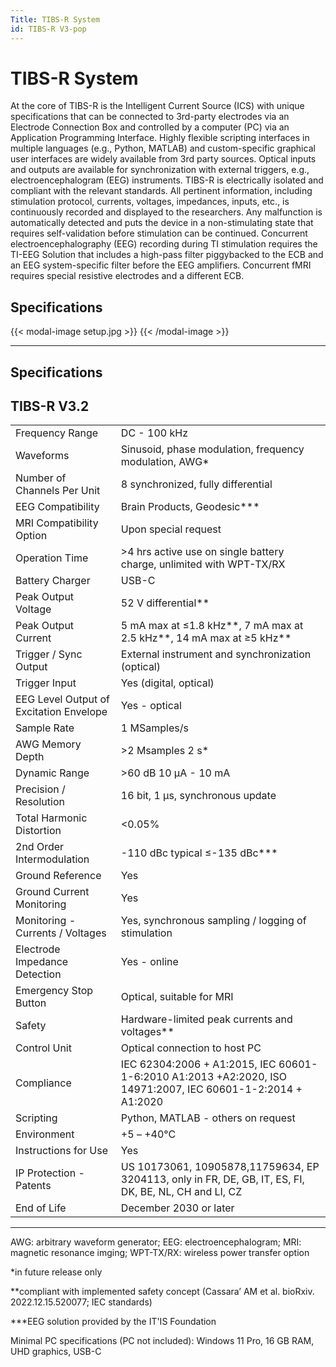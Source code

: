 ```yaml
---
Title: TIBS-R System
id: TIBS-R V3-pop
---
```

# TIBS-R System

At the core of TIBS-R is the Intelligent Current Source (ICS) with unique specifications that can be connected to 3rd-party electrodes via an Electrode Connection Box and controlled by a computer (PC) via an Application Programming Interface. Highly flexible scripting interfaces in multiple languages (e.g., Python, MATLAB) and custom-specific graphical user interfaces are widely available from 3rd party sources. Optical inputs and outputs are available for synchronization with external triggers, e.g., electroencephalogram (EEG) instruments. TIBS-R is electrically isolated and compliant with the relevant standards. 
All pertinent information, including stimulation protocol, currents, voltages, impedances, inputs, etc., is continuously recorded and displayed to the researchers. Any malfunction is automatically detected and puts the device in a non-stimulating state that requires self-validation before stimulation can be continued.
Concurrent electroencephalography (EEG) recording during TI stimulation requires the TI-EEG Solution that includes a high-pass filter piggybacked to the ECB and an EEG system-specific filter before the EEG amplifiers. 
Concurrent fMRI requires special resistive electrodes and a different ECB. 

## Specifications

{{< modal-image setup.jpg >}}
{{< /modal-image >}}

---

## Specifications 
## TIBS-R V3.2

|    |            |
|:-----------|:------------|
|Frequency Range|DC - 100 kHz |
|Waveforms|Sinusoid, phase modulation, frequency modulation, AWG* |
|Number of Channels Per Unit|8 synchronized, fully differential |
|EEG Compatibility|Brain Products, Geodesic*** |
|MRI Compatibility Option|Upon special request |
|Operation Time|>4 hrs active use on single battery charge, unlimited with WPT-TX/RX |
|Battery Charger|USB-C
|Peak Output Voltage|52 V differential** |
|Peak Output Current|5 mA max at ≤1.8 kHz**, 7 mA max at 2.5 kHz**, 14 mA max at ≥5 kHz** |
|Trigger / Sync Output|External instrument and synchronization (optical) |
|Trigger Input|Yes (digital, optical) |
|EEG Level Output of Excitation Envelope|Yes - optical |
|Sample Rate|1 MSamples/s |
|AWG Memory Depth|>2 Msamples 2 s* |
|Dynamic Range|>60 dB 10 µA - 10 mA |
|Precision / Resolution|16 bit, 1 µs, synchronous update |
|Total Harmonic Distortion|<0.05% |
|2nd Order Intermodulation|-110 dBc typical ≤-135 dBc*** |
|Ground Reference|Yes |
|Ground Current Monitoring|Yes |
|Monitoring - Currents / Voltages|Yes, synchronous sampling / logging of stimulation |
|Electrode Impedance Detection|Yes - online |
|Emergency Stop Button|Optical, suitable for MRI |
|Safety|Hardware-limited peak currents and voltages** |
|Control Unit|Optical connection to host PC |
|Compliance|IEC 62304:2006 + A1:2015, IEC 60601-1-6:2010 A1:2013 +A2:2020, ISO 14971:2007, IEC 60601-1-2:2014 + A1:2020 |
|Scripting|Python, MATLAB - others on request |
|Environment|+5 – +40°C |
|Instructions for Use|Yes |
|IP Protection - Patents|US 10173061, 10905878,11759634, EP 3204113, only in FR, DE, GB, IT, ES, FI, DK, BE, NL, CH and LI, CZ |
End of Life|December 2030 or later |

---

AWG: arbitrary waveform generator; EEG: electroencephalogram; MRI: magnetic resonance imging; WPT-TX/RX: wireless power transfer option

*in future release only

**compliant with implemented safety concept (Cassara’ AM et al. bioRxiv. 2022.12.15.520077; IEC standards)

***EEG solution provided by the IT'IS Foundation

Minimal PC specifications (PC not included): Windows 11 Pro, 16 GB RAM, UHD graphics, USB-C
